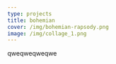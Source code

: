 ```yaml
---
type: projects
title: bohemian
cover: /img/bohemian-rapsody.png
image: /img/collage_1.png
---
```

qweqweqweqwe